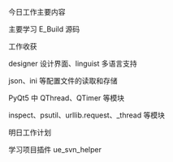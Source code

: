 今日工作主要内容

主要学习 E_Build 源码

工作收获

designer 设计界面、linguist 多语言支持

json、ini 等配置文件的读取和存储

PyQt5 中 QThread、QTimer 等模块

inspect、psutil、urllib.request、_thread 等模块

 

明日工作计划

学习项目插件 ue_svn_helper
